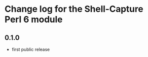 Change log for the Shell-Capture Perl 6 module
==============================================

0.1.0
-----

- first public release
